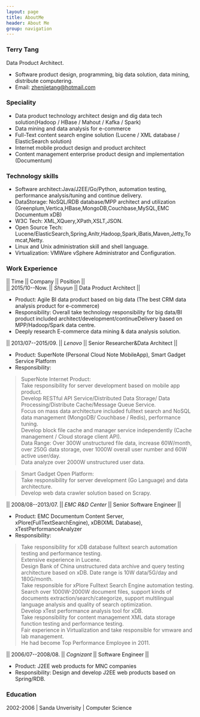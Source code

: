 ```yaml
---
layout: page
title: AboutMe
header: About Me 
group: navigation
---
```


### Terry Tang
Data Product Architect. 

- Software product design, programming, big data solution, data mining, distribute computering.
- Email: zhenjietang@hotmail.com


### Speciality

- Data product technology architect design and dig data tech solution(Hadoop / HBase / Mahout / Kafka / Spark)
- Data mining and data analysis for e-commerce
- Full-Text content search engine solution (Lucene / XML database / ElasticSearch solution)
- Internet mobile product design and product architect
- Content management enterprise product design and implementation (Documentum)

### Technology skills

- Software architect:Java/J2EE/Go/Python, automation testing, performance analysis/tuning and continue delivery.
- DataStorage: NoSQL/RDB database/MPP architect and utilization (Greenplum,Vertica,HBase,MongoDB,Couchbase,MySQL,EMC Documentum xDB)
- W3C Tech: XML,XQuery,XPath,XSLT,JSON.
- Open Source Tech: Lucene/ElasticSearch,Spring,Anltr,Hadoop,Spark,iBatis,Maven,Jetty,Tomcat,Netty.
- Linux and Unix administration skill and shell language.
- Virtualization: VMWare vSphere Administrator and Configuration.

### Work Experience

|| Time 			 || Company  		 || Position 						 ||   <br/>
|| 2015/10--Now.     || *Shuyun*        || Data Product Architect                   ||

- Product: Agile BI data product based on big data (The best CRM data analysis product for e-commerce)
- Responsibility: Overall take technology responsibility for big data/BI product included architect/development/continueDelivery based on MPP/Hadoop/Spark data centre.
- Deeply research E-commerce data mining & data analysis solution.

|| 2013/07--2015/09. || *Lenovo* 		 || Senior Researcher&Data Architect ||

- Product: SuperNote (Personal Cloud Note MobileApp), Smart Gadget Service Platform
- Responsibility: 

>	SuperNote Internet Product:     
>	Take responsibility for server development based on mobile app product.  
>	Develop RESTful API Service/Distributed Data Storage/ Data Processing/Distribute Cache/Message Queue Service.  
>	Focus on mass data architecture included fulltext search and NoSQL data management (MongoDB/ Couchbase / Redis), performance tuning.   
>	Develop block file cache and manager service independently (Cache management / Cloud storage client API).  
>	Data Range: Over 300W unstructured file data, increase 60W/month, over 250G data storage, over 1000W overall user number and 60W active user/day.  
>	Data analyze over 2000W unstructured user data.  

>	Smart Gadget Open Platform:    
>	Take responsibility for server development (Go Language) and data architecture.  
>	Develop web data crawler solution based on Scrapy.  


|| 2008/08--2013/07. || *EMC R&D Center* || Senior Software Engineer 		 ||

- Product: EMC Documentum Content Server, xPlore(FullTextSearchEngine), xDB(XML Database), xTestPerformanceAnalyzer 
- Responsibility: 

>	Take responsibility for xDB database fulltext search automation testing and performance testing.  
>	Extensive experience in Lucene.  
>	Design Bank of China unstructured data archive and query testing architecture based on xDB. Date range is 10W data/5G/day and 180G/month.  
>	Take responsible for xPlore Fulltext Search Engine automation testing. Search over 1000W-2000W document files, support kinds of documents extraction/search/categorize, support multilingual language analysis and quality of search optimization.  
>	Develop xTest performance analysis tool for xDB.  
>	Take responsibility for content management XML data storage function testing and performance testing.  
>	Fair experience in Virtualization and take responsible for vmware and lab management.  
>	He had become Top Performance Employee in 2011.  


|| 2006/07--2008/08. || *Cognizant* 	 || Software Engineer 				 ||

- Product: J2EE web products for MNC companies
- Responsibility: Design and develop J2EE web products based on Spring/RDB.




### Education
2002-2006 | Sanda Unverisity | Computer Science

